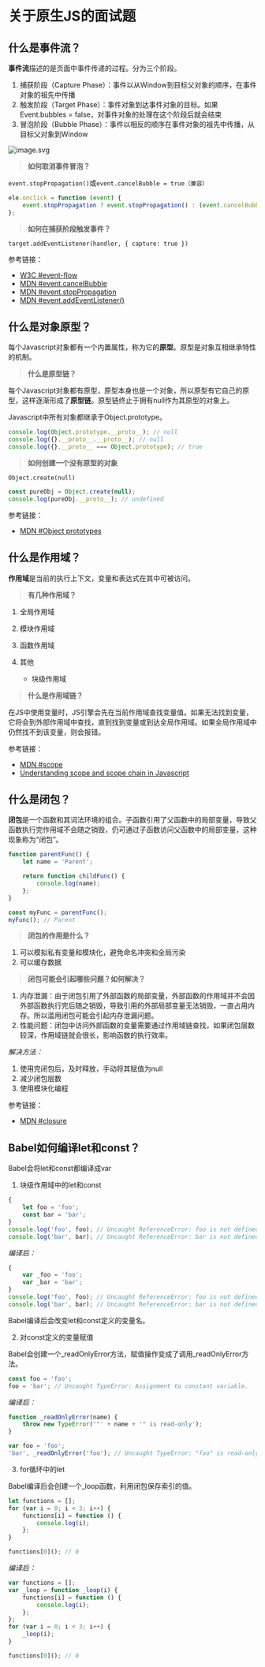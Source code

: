 # 关于原生JS的面试题

## 什么是事件流？

**事件流**描述的是页面中事件传递的过程。分为三个阶段。

1. 捕获阶段（Capture Phase）：事件以从Window到目标父对象的顺序，在事件对象的祖先中传播
2. 触发阶段（Target Phase）：事件对象到达事件对象的目标。如果<span hl>Event.bubbles = false</span>，对事件对象的处理在这个阶段后就会结束
3. 冒泡阶段（Bubble Phase）：事件以相反的顺序在事件对象的祖先中传播，从目标父对象到Window

![image.svg](/images/interview/eventflow.svg)

> **如何取消事件冒泡？**

`event.stopPropagation()`或`event.cancelBubble = true（兼容）`

```javascript
ele.onclick = function (event) {
	event.stopPropagation ? event.stopPropagation() : (event.cancelBubble = true);
};
```

> **如何在捕获阶段触发事件？**

`target.addEventListener(handler, { capture: true })`

<span hlbg>参考链接：</span>

- [W3C #event-flow](https://www.w3.org/TR/DOM-Level-3-Events/#event-flow)
- [MDN #event.cancelBubble](https://developer.mozilla.org/zh-CN/docs/Web/API/Event/cancelBubble)
- [MDN #event.stopPropagation](https://developer.mozilla.org/zh-CN/docs/Web/API/Event/stopPropagation)
- [MDN #event.addEventListener()](https://developer.mozilla.org/zh-CN/docs/Web/API/EventTarget/addEventListener)

## 什么是对象原型？

每个Javascript对象都有一个内置属性，称为它的**原型**。原型是对象互相继承特性的机制。

> **什么是原型链？**

每个Javascript对象都有原型，原型本身也是一个对象，所以原型有它自己的原型，这样逐渐形成了**原型链**。原型链终止于拥有null作为其原型的对象上。

Javascript中所有对象都继承于Object.prototype。

```javascript
console.log(Object.prototype.__proto__); // null
console.log({}.__proto__.__proto__); // null
console.log({}.__proto__ === Object.prototype); // true
```

> **如何创建一个没有原型的对象**

`Object.create(null)`

```javascript
const pureObj = Object.create(null);
console.log(pureObj.__proto__); // undefined
```

<span hlbg>参考链接：</span>

- [MDN #Object prototypes](https://developer.mozilla.org/en-US/docs/Learn/JavaScript/Objects/Object_prototypes)

## 什么是作用域？

**作用域**是当前的执行上下文，变量和表达式在其中可被访问。

> **有几种作用域？**

1. 全局作用域
2. 模块作用域
3. 函数作用域
4. 其他

   - 块级作用域

> **什么是作用域链？**

在JS中使用变量时，JS引擎会先在当前作用域查找变量值。如果无法找到变量，它将会到外部作用域中查找，直到找到变量或到达全局作用域。如果全局作用域中仍然找不到该变量，则会报错。

<span hlbg>参考链接：</span>

- [MDN #scope](https://developer.mozilla.org/zh-CN/docs/Glossary/Scope)
- [Understanding scope and scope chain in Javascript](https://blog.bitsrc.io/understanding-scope-and-scope-chain-in-javascript-f6637978cf53)

## 什么是闭包？

**闭包**是一个函数和其词法环境的组合。子函数引用了父函数中的局部变量，导致父函数执行完作用域不会随之销毁，仍可通过子函数访问父函数中的局部变量，这种现象称为“闭包”。

```javascript
function parentFunc() {
	let name = 'Parent';

	return function childFunc() {
		console.log(name);
	};
}

const myFunc = parentFunc();
myFunc(); // Parent
```

> **闭包的作用是什么？**

1. 可以模拟私有变量和模块化，避免命名冲突和全局污染
2. 可以缓存数据

> **闭包可能会引起哪些问题？如何解决？**

1. 内存泄漏：由于闭包引用了外部函数的局部变量，外部函数的作用域并不会因外部函数执行完后随之销毁，导致引用的外部局部变量无法销毁，一直占用内存。所以滥用闭包可能会引起内存泄漏问题。
2. 性能问题：闭包中访问外部函数的变量需要通过作用域链查找，如果闭包层数较深，作用域链就会很长，影响函数的执行效率。

<i>解决方法：</i>

1. 使用完闭包后，及时释放，手动将其赋值为null
2. 减少闭包层数
3. 使用模块化编程

<span hlbg>参考链接：</span>

- [MDN #closure](https://developer.mozilla.org/zh-CN/docs/Web/JavaScript/Closures)

## Babel如何编译let和const？

Babel会将let和const都编译成<span hl>var</span>

1. 块级作用域中的let和const

```javascript
{
	let foo = 'foo';
	const bar = 'bar';
}
console.log('foo', foo); // Uncaught ReferenceError: foo is not defined
console.log('bar', bar); // Uncaught ReferenceError: bar is not defined
```

<i>编译后：</i>

```javascript
{
	var _foo = 'foo';
	var _bar = 'bar';
}
console.log('foo', foo); // Uncaught ReferenceError: foo is not defined
console.log('bar', bar); // Uncaught ReferenceError: bar is not defined
```

Babel编译后会改变let和const定义的变量名。

2. 对const定义的变量赋值

Babel会创建一个<span hl>\_readOnlyError</span>方法，赋值操作变成了调用\_readOnlyError方法。

```javascript
const foo = 'foo';
foo = 'bar'; // Uncaught TypeError: Assignment to constant variable.
```

<i>编译后：</i>

```javascript
function _readOnlyError(name) {
	throw new TypeError('"' + name + '" is read-only');
}

var foo = 'foo';
'bar', _readOnlyError('foo'); // Uncaught TypeError: "foo" is read-only
```

3. for循环中的let

Babel编译后会创建一个<span hl>\_loop</span>函数，利用<span hl>闭包</span>保存索引的值。

```javascript
let functions = [];
for (var i = 0; i < 3; i++) {
	functions[i] = function () {
		console.log(i);
	};
}

functions[0](); // 0
```

<i>编译后：</i>

```javascript
var functions = [];
var _loop = function _loop(i) {
	functions[i] = function () {
		console.log(i);
	};
};
for (var i = 0; i < 3; i++) {
	_loop(i);
}

functions[0](); // 0
```

